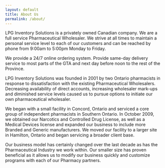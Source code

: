 ```yaml
---
layout: default
title: About Us
permalink: /about/
---
```


LPG Inventory Solutions is a privately owned Canadian company. We are a full service Pharmaceutical Wholesaler.
We strive at all times to maintain a personal service level to each of our customers and can be reached by phone from 9:00am to 5:00pm Monday to Friday.

We provide a 24/7 online ordering system. Provide same-day delivery service to most parts of the GTA and next day before noon to the rest of the Province.

LPG Inventory Solutions was founded in 2001 by two Ontario pharmacists in response to dissatisfaction with the existing Pharmaceutical Wholesalers. Decreasing availability of direct accounts, increasing wholesaler mark-ups and diminished service levels caused us to pursue options to initiate our own pharmaceutical wholesaler.

We began with a small facility in Concord, Ontario and serviced a core group of independent pharmacists in Southern Ontario. In October 2009, we obtained our Narcotics and Controlled Drug License, as well as a Medical Devices license and expanded our business to include more Branded and Generic manufacturers. We moved our facility to a larger site in Hamilton, Ontario and began servicing a broader client base.

Our business model has certainly changed over the last decade as has the Pharmaceutical Industry we work within. Our smaller size has proven beneficial as it allows us to modify our business quickly and customize programs with each of our Pharmacy partners.